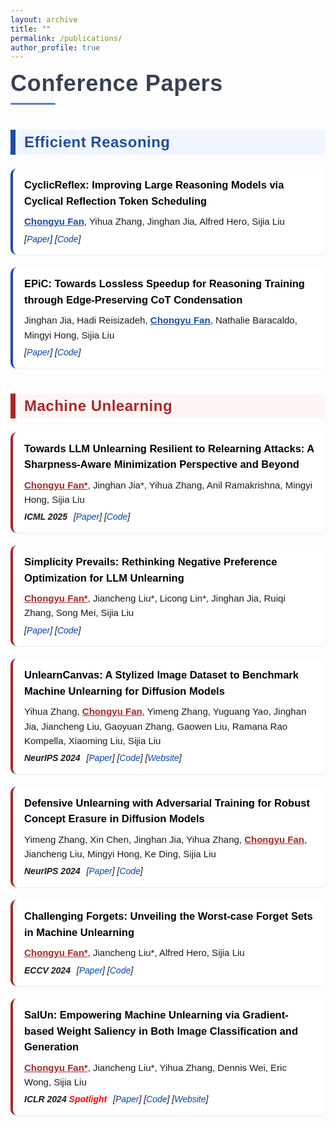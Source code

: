 ```yaml
---
layout: archive
title: ""
permalink: /publications/
author_profile: true
---
```


<style>
/* ----------  通用排版  ---------- */
.publication {
    font-family: "Microsoft YaHei", sans-serif;
    line-height: 1.55;
    margin-bottom: 20px;
    padding: 14px 18px;
    border-radius: 10px;
    background: #fff;
    box-shadow: 0 1px 2px rgba(0,0,0,0.08);
}
.pub-title {
    font-weight: 700;
    font-size: 16.5px; /* 略微缩小 */
    margin: 0 0 8px;
    color: #000;
}
.pub-authors {
    font-size: 15px;
    margin: 3px 0 6px;
    color: rgba(0,0,0,0.9);
}
.pub-venue-links {
    font-style: italic;
    margin-top: 2px;
}
.pub-venue {
    display: inline-block;
    margin-right: 6px;
    font-weight: bold;
}
.pub-links {
    display: inline-block;
}
.pub-links a {
    color: #0645AD;
    text-decoration: none;
}
.pub-links a + a {
    margin-left: 0;
}

/* ----------  页面级标题  ---------- */
.section-title {
    font-family: "Microsoft YaHei", sans-serif;
    font-weight: 900;
    font-size: 36px;
    color: #374151;
    margin: 10px 0 32px;
    letter-spacing: 0.7px;
    position: relative;
}
.section-title::after {
    content: "";
    display: block;
    width: 72px;
    height: 3px;
    background: #4F7FD9;
    margin-top: 10px;
    border-radius: 3px;
}

/* ----------  分类标题  ---------- */
.category-header {
    font-family: "Microsoft YaHei", sans-serif;
    font-weight: 900;
    font-size: 24px; /* 再稍微缩小一点 */
    margin: 40px 0 22px;
    padding: 6px 14px;
    border-left: 8px solid;
    border-radius: 0 6px 6px 0;
    letter-spacing: 0.5px;
}

/* Efficient Reasoning 主题色 */
.category-header.efficient {
    color: #1f4ca7;
    background: #f0f6ff;
    border-color: #1f4ca7;
}
.papers-section.efficient .publication {
    border-left: 4px solid #1f4ca7;
}

/* Machine Unlearning 主题色 */
.category-header.unlearning {
    color: #a72828;
    background: #fff5f5;
    border-color: #a72828;
}
.papers-section.unlearning .publication {
    border-left: 4px solid #a72828;
}

/* 细节分隔线 */
hr {
    margin: 18px 0;
    height: 1px;
    background-color: #e2e8f0;
    border: none;
}
</style>

<div class="section-title">Conference&nbsp;Papers</div>

<!-- ================ Efficient Reasoning ================ -->
<section class="papers-section efficient">
  <h1 class="category-header efficient">Efficient Reasoning</h1>

  <div class="publication">
    <div class="pub-title">CyclicReflex: Improving Large Reasoning Models via Cyclical Reflection Token Scheduling</div>
    <div class="pub-authors"><span style="font-weight:bold;text-decoration:underline;color:#1f4ca7;">Chongyu Fan</span>, Yihua Zhang, Jinghan Jia, Alfred Hero, Sijia Liu</div>
    <div class="pub-venue-links">
      <span class="pub-links">[<a href="https://arxiv.org/abs/2506.11077">Paper</a>] [<a href="https://github.com/OPTML-Group/CyclicReflex">Code</a>]</span>
    </div>
  </div>

  <div class="publication">
    <div class="pub-title">EPiC: Towards Lossless Speedup for Reasoning Training through Edge-Preserving CoT Condensation</div>
    <div class="pub-authors">Jinghan Jia, Hadi Reisizadeh, <span style="font-weight:bold;text-decoration:underline;color:#1f4ca7;">Chongyu Fan</span>, Nathalie Baracaldo, Mingyi Hong, Sijia Liu</div>
    <div class="pub-venue-links">
      <span class="pub-links">[<a href="https://arxiv.org/abs/2506.04205">Paper</a>] [<a href="https://github.com/OPTML-Group/EPiC">Code</a>]</span>
    </div>
  </div>
</section>

<!-- ================ Machine Unlearning ================ -->
<section class="papers-section unlearning">
  <h1 class="category-header unlearning">Machine Unlearning</h1>

  <div class="publication">
    <div class="pub-title">Towards LLM Unlearning Resilient to Relearning Attacks: A Sharpness-Aware Minimization Perspective and Beyond</div>
    <div class="pub-authors"><span style="font-weight:bold;text-decoration:underline;color:#a72828;">Chongyu Fan*</span>, Jinghan Jia*, Yihua Zhang, Anil Ramakrishna, Mingyi Hong, Sijia Liu</div>
    <div class="pub-venue-links">
      <span class="pub-venue">ICML 2025</span>
      <span class="pub-links">[<a href="https://arxiv.org/abs/2502.05374">Paper</a>] [<a href="https://github.com/OPTML-Group/Unlearn-Smooth">Code</a>]</span>
    </div>
  </div>

  <div class="publication">
    <div class="pub-title">Simplicity Prevails: Rethinking Negative Preference Optimization for LLM Unlearning</div>
    <div class="pub-authors"><span style="font-weight:bold;text-decoration:underline;color:#a72828;">Chongyu Fan*</span>, Jiancheng Liu*, Licong Lin*, Jinghan Jia, Ruiqi Zhang, Song Mei, Sijia Liu</div>
    <div class="pub-venue-links">
      <span class="pub-links">[<a href="https://arxiv.org/pdf/2410.07163">Paper</a>] [<a href="https://github.com/OPTML-Group/Unlearn-Simple">Code</a>]</span>
    </div>
  </div>

  <div class="publication">
    <div class="pub-title">UnlearnCanvas: A Stylized Image Dataset to Benchmark Machine Unlearning for Diffusion Models</div>
    <div class="pub-authors">Yihua Zhang, <span style="font-weight:bold;text-decoration:underline;color:#a72828;">Chongyu Fan</span>, Yimeng Zhang, Yuguang Yao, Jinghan Jia, Jiancheng Liu, Gaoyuan Zhang, Gaowen Liu, Ramana Rao Kompella, Xiaoming Liu, Sijia Liu</div>
    <div class="pub-venue-links">
      <span class="pub-venue">NeurIPS 2024</span>
      <span class="pub-links">[<a href="https://arxiv.org/abs/2402.11846">Paper</a>] [<a href="https://github.com/OPTML-Group/UnlearnCanvas">Code</a>] [<a href="https://unlearn-canvas.netlify.app/">Website</a>]</span>
    </div>
  </div>

  <div class="publication">
    <div class="pub-title">Defensive Unlearning with Adversarial Training for Robust Concept Erasure in Diffusion Models</div>
    <div class="pub-authors">Yimeng Zhang, Xin Chen, Jinghan Jia, Yihua Zhang, <span style="font-weight:bold;text-decoration:underline;color:#a72828;">Chongyu Fan</span>, Jiancheng Liu, Mingyi Hong, Ke Ding, Sijia Liu</div>
    <div class="pub-venue-links">
      <span class="pub-venue">NeurIPS 2024</span>
      <span class="pub-links">[<a href="https://arxiv.org/abs/2405.15234">Paper</a>] [<a href="https://github.com/OPTML-Group/AdvUnlearn">Code</a>]</span>
    </div>
  </div>

  <div class="publication">
    <div class="pub-title">Challenging Forgets: Unveiling the Worst-case Forget Sets in Machine Unlearning</div>
    <div class="pub-authors"><span style="font-weight:bold;text-decoration:underline;color:#a72828;">Chongyu Fan*</span>, Jiancheng Liu*, Alfred Hero, Sijia Liu</div>
    <div class="pub-venue-links">
      <span class="pub-venue">ECCV 2024</span>
      <span class="pub-links">[<a href="https://arxiv.org/abs/2403.07362">Paper</a>] [<a href="https://github.com/OPTML-Group/Unlearn-WorstCase">Code</a>]</span>
    </div>
  </div>

  <div class="publication">
    <div class="pub-title">SalUn: Empowering Machine Unlearning via Gradient-based Weight Saliency in Both Image Classification and Generation</div>
    <div class="pub-authors"><span style="font-weight:bold;text-decoration:underline;color:#a72828;">Chongyu Fan*</span>, Jiancheng Liu*, Yihua Zhang, Dennis Wei, Eric Wong, Sijia Liu</div>
    <div class="pub-venue-links">
      <span class="pub-venue">ICLR 2024 <span style="color:red">Spotlight</span></span>
      <span class="pub-links">[<a href="https://arxiv.org/abs/2310.12508">Paper</a>] [<a href="https://github.com/OPTML-Group/Unlearn-Saliency">Code</a>] [<a href="https://www.optml-group.com/posts/salun_iclr24">Website</a>]</span>
    </div>
  </div>
</section>

<div style="height: 150px;"></div>
